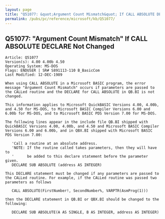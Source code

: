 ```yaml
---
layout: page
title: "Q51077: &quot;Argument Count Mismatch&quot; If CALL ABSOLUTE DECLARE Not Changed"
permalink: /pubs/pc/reference/microsoft/kb/Q51077/
---
```


## Q51077: &quot;Argument Count Mismatch&quot; If CALL ABSOLUTE DECLARE Not Changed

	Article: Q51077
	Version(s): 4.00 4.00b 4.50
	Operating System: MS-DOS
	Flags: ENDUSER | SR# S891113-110 B_BasicCom
	Last Modified: 12-DEC-1989
	
	When using CALL ABSOLUTE in a Microsoft BASIC program, the error
	message "Argument Count Mismatch" occurs if parameters are passed to
	the CALLed routine and the DECLARE for CALL ABSOLUTE in QB.BI is not
	changed.
	
	This information applies to Microsoft QuickBASIC Versions 4.00, 4.00b,
	and 4.50 for MS-DOS, to Microsoft BASIC Compiler Versions 6.00 and
	6.00b for MS-DOS, and to Microsoft BASIC PDS Version 7.00 for MS-DOS.
	
	The following lines appear in the include file QB.BI shipped with
	QuickBASIC Versions 4.00, 4.00b, and 4.50 and Microsoft BASIC Compiler
	Versions 6.00 and 6.00b, and in QBX.BI shipped with Microsoft BASIC
	PDS Version 7.00:
	
	   'Call a routine at an absolute address.
	   'NOTE: If the routine called takes parameters, then they will have to
	   '      be added to this declare statement before the parameter given.
	   DECLARE SUB ABSOLUTE (address AS INTEGER)
	
	This DECLARE statement must be changed if any parameters are passed to
	the CALLed routine. For example, if the CALLed routine was passed two
	parameters as follows
	
	   CALL ABSOLUTE(FirstNumber!, SecondNumber%, VARPTR(AsmProg(1)))
	
	then the DECLARE statement in QB.BI or QBX.BI should be changed to the
	following:
	
	   DECLARE SUB ABSOLUTE(A AS SINGLE, B AS INTEGER, address AS INTEGER)
